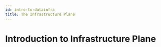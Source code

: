 ```yaml
---
id: intro-to-datainfra
title: The Infrastructure Plane
---
```

# Introduction to Infrastructure Plane